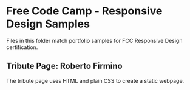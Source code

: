 # Free Code Camp - Responsive Design Samples

Files in this folder match portfolio samples for FCC Responsive Design certification.

## Tribute Page: Roberto Firmino

The tribute page uses HTML and plain CSS to create a static webpage.
